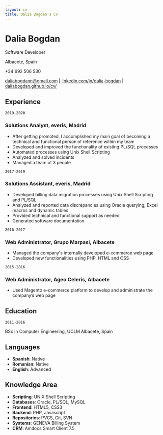 ```yaml
---
layout: cv
title: Dalia Bogdan's CV
---
```

# Dalia Bogdan
Software Developer

Albacete, Spain

+34 692 506 530

<div id="webaddress">
<a href="daliabogdann@gmail.com">daliabogdann@gmail.com</a> | <a href="linkedin.com/in/dalia-bogdan">linkedin.com/in/dalia-bogdan</a> | <a href="daliabogdan.github.io/cv/">daliabogdan.github.io/cv/</a>
</div>

## Experience

`2019-2020`
### Solutions Analyst, everis, Madrid

- After getting promoted, I accomplished my main goal of becoming a technical and functional person of reference within my team
- Developed and improved the functionality of existing PL/SQL processes
- Automated processes using Unix Shell Scripting
- Analyzed and solved incidents
- Managed a team of 3 people


`2017-2019`
### Solutions Assistant, everis, Madrid

- Developed billing data migration processes using Unix Shell Scripting and PL/SQL 
- Analyzed and reported data discrepancies using Oracle querying, Excel macros and dynamic tables
- Provided technical and functional support as needed
- Generated software documentation

`2016-2017`
### Web Administrator, Grupo Marpasi, Albacete

 - Managed the company's internally developed e-commerce web page 
 - Developed new functionalities using PHP, HTML and CSS

`2015-2016`
### Web Administrator, Ageo Celeris, Albacete

 - Used Magento e-commerce platform to develop and administrate the company’s web page 


## Education
`2011-2016`

BSc in Computer Engineering, UCLM Albacete, Spain

## Languages

- __Spanish__: Native
- __Romanian__: Native
- __English__: Advanced

## Knowledge Area

- __Scripting__: UNIX Shell Scripting
- __Databases__: Oracle, PL/SQL, MySQL
- __Frontend__: HTML5, CSS3
- __Backend__: PHP, Javascript
- __Repositories__: PVCS, Git, SVN
- __Systems__: GENEVA Billing System
- __CRM__: Amdocs Smart Client 7.5

<!-- ### Footer

Last updated: Oct 2020 -->


